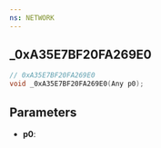 ```yaml
---
ns: NETWORK
---
```

## _0xA35E7BF20FA269E0

```c
// 0xA35E7BF20FA269E0
void _0xA35E7BF20FA269E0(Any p0);
```

## Parameters
* **p0**:
